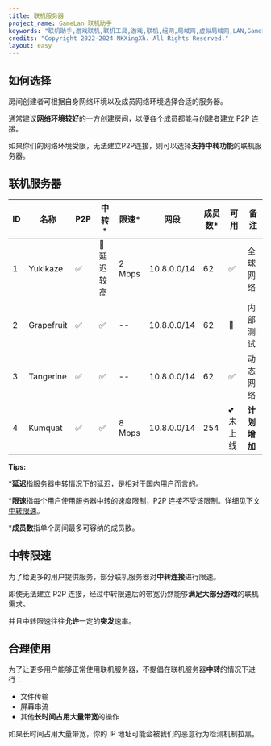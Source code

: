 ```yaml
---
title: 联机服务器
project_name: GameLan 联机助手
keywords: "联机助手,游戏联机,联机工具,游戏,联机,组网,局域网,虚拟局域网,LAN,GameLan,MC联机"
credits: "Copyright 2022-2024 NKXingXh. All Rights Reserved."
layout: easy
---
```


## 如何选择

房间创建者可根据自身网络环境以及成员网络环境选择合适的服务器。

通常建议**网络环境较好**的一方创建房间，以便各个成员都能与创建者建立 P2P 连接。

如果你们的网络环境受限，无法建立P2P连接，则可以选择**支持中转功能**的联机服务器。

## 联机服务器

| ID | 名称 | P2P | 中转\* | 限速\* | 网段 | 成员数\* | 可用 | 备注 |
|----|------|-----|-------|--------|-----|----------|------|-----|
| 1 | Yukikaze | ✅ | 📶延迟较高 | 2 Mbps | 10.8.0.0/14 | 62 | ✅ | 全球网络 |
| 2 | Grapefruit | ✅ | ✅ | -- | 10.8.0.0/14 | 62 | 🔨 | 内部测试 |
| 3 | Tangerine | ✅ | ✅ | -- | 10.8.0.0/14 | 62 | ✅ | 动态网络 |
| 4 | Kumquat | ✅ | ✅ | 8 Mbps | 10.8.0.0/14 | 254 | 💕 未上线 | **计划增加** |

**Tips:**

\***延迟**指服务器中转情况下的延迟，是相对于国内用户而言的。

\***限速**指每个用户使用服务器中转的速度限制，P2P 连接不受该限制。详细见下文[中转限速](#中转限速)。

\***成员数**指单个房间最多可容纳的成员数。

## 中转限速

为了给更多的用户提供服务，部分联机服务器对**中转连接**进行限速。

即使无法建立 P2P 连接，经过中转限速后的带宽仍然能够**满足大部分游戏**的联机需求。

并且中转限速往往**允许**一定的**突发**速率。

## 合理使用

为了让更多用户能够正常使用联机服务器，不提倡在联机服务器**中转**的情况下进行：

 - 文件传输
 - 屏幕串流
 - 其他**长时间占用大量带宽**的操作

如果长时间占用大量带宽，你的 IP 地址可能会被我们的恶意行为检测机制拉黑。
